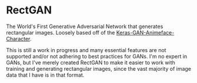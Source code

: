 # RectGAN
The World's First Generative Adversarial Network that generates rectangular images.  Loosely based off of the [Keras-GAN-Animeface-Character](https://github.com/forcecore/Keras-GAN-Animeface-Character).

This is still a work in progress and many essential features are not supported and/or not adhering to best practices for GANs.  I'm no expert in GANs, but I've merely created RectGAN to make it easier to work with training and generating rectangular images, since the vast majority of image data that I have is in that format.